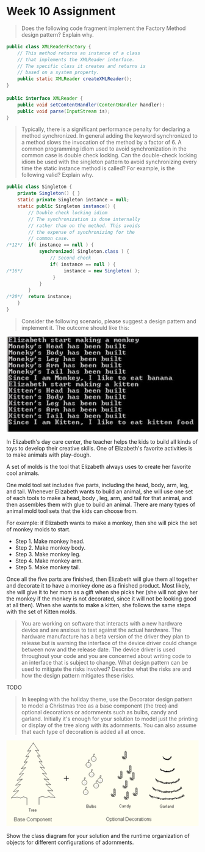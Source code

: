 # Week 10 Assignment

> Does the following code fragment implement the Factory Method design pattern? Explain why.

```java
public class XMLReaderFactory {
    // This method returns an instance of a class
    // that implements the XMLReader interface.
    // The specific class it creates and returns is
    // based on a system property.
    public static XMLReader createXMLReader();
}

public interface XMLReader {
    public void setContentHandler(ContentHandler handler):
    public void parse(InputStream is);
}
```

> Typically, there is a significant performance penalty for declaring a method synchronized. In general adding the keyword synchronized to a method slows the invocation of the method by a factor of 6. A common programming idiom used to avoid synchronization in the common case is double check locking. Can the double-check locking idiom be used with the singleton pattern to avoid synchronizing every time the static instance method is called? For example, is the following valid? Explain why.

```java
public class Singleton {
    private Singleton() { }
    static private Singleton instance = null;
    static public Singleton instance() {
        // Double check locking idiom
        // The synchronization is done internally 
        // rather than on the method. This avoids
        // the expense of synchronizing for the
        // common case.
/*12*/  if( instance == null ) {
            synchronized( Singleton.class ) {
                // Second check
                if( instance == null ) {
/*16*/               instance = new Singleton( );
                 }
            }
        }
/*20*/  return instance;
    }
}
```

> Consider the following scenario, please suggest a design pattern and implement it. The outcome should like this:

![](media/14582353349280.jpg)

In Elizabeth's day care center, the teacher helps the kids to build all kinds of toys to develop their creative skills. One of Elizabeth's favorite activities is to make animals with play-dough.

A set of molds is the tool that Elizabeth always uses to create her favorite cool animals.

One mold tool set includes five parts, including the head, body, arm, leg, and tail. Whenever Elizabeth wants to build an animal, she will use one set of each tools to make a head, body , leg, arm, and tail for that animal, and then assembles them with glue to build an animal. There are many types of animal mold tool sets that the kids can choose from.

For example: if Elizabeth wants to make a monkey, then she will pick the set of monkey molds to start.

+ Step 1. Make monkey head.
+ Step 2. Make monkey body.
+ Step 3. Make monkey leg.
+ Step 4. Make monkey arm.
+ Step 5. Make monkey tail.

Once all the five parts are finished, then Elizabeth will glue them all together and decorate it to have a monkey done as a finished product. Most likely, she will give it to her mom as a gift when she picks her (she will not give her the monkey if the monkey is not decorated, since it will not be looking good at all then). When she wants to make a kitten, she follows the same steps with the set of Kitten molds.

> You are working on software that interacts with a new hardware device and are anxious to test against the actual hardware. The hardware manufacture has a beta version of the driver they plan to release but is warning the interface of the device driver could change between now and the release date. The device driver is used throughout your code and you are concerned about writing code to an interface that is subject to change. What design pattern can be used to mitigate the risks involved? Describe what the risks are and how the design pattern mitigates these risks.

TODO

> In keeping with the holiday theme, use the Decorator design pattern to model a Christmas tree as a base component (the tree) and optional decorations or adornments such as bulbs, candy and garland. Initially it's enough for your solution to model just the printing or display of the tree along with its adornments. You can also assume that each type of decoration is added all at once.

![](media/14585203629409.jpg)

Show the class diagram for your solution and the runtime organization of objects for different configurations of adornments.


